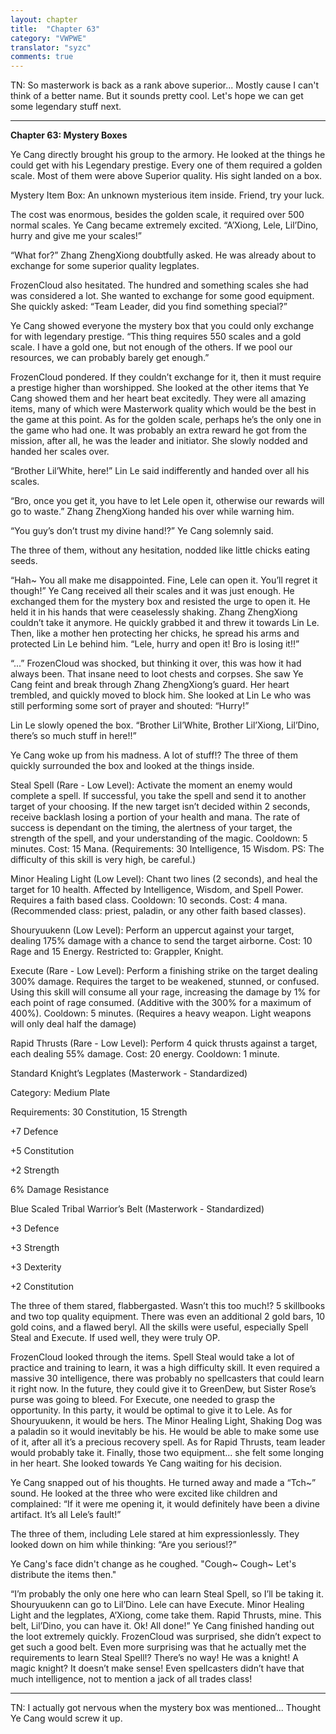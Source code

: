 ```yaml
---
layout: chapter
title:  "Chapter 63"
category: "VWPWE"
translator: "syzc"
comments: true
---
```


TN: So masterwork is back as a rank above superior... Mostly cause I can't think of a better name. But it sounds pretty cool. Let's hope we can get some legendary stuff next.

---

**Chapter 63: Mystery Boxes**
 
Ye Cang directly brought his group to the armory. He looked at the things he could get with his Legendary prestige. Every one of them required a golden scale. Most of them were above Superior quality. His sight landed on a box.
 
Mystery Item Box: An unknown mysterious item inside. Friend, try your luck.
 
The cost was enormous, besides the golden scale, it required over 500 normal scales. Ye Cang became extremely excited. “A’Xiong, Lele, Lil’Dino, hurry and give me your scales!”
 
“What for?” Zhang ZhengXiong doubtfully asked. He was already about to exchange for some superior quality legplates.
 
FrozenCloud also hesitated. The hundred and something scales she had was considered a lot. She wanted to exchange for some good equipment. She quickly asked: “Team Leader, did you find something special?”
 
Ye Cang showed everyone the mystery box that you could only exchange for with legendary prestige. “This thing requires 550 scales and a gold scale. I have a gold one, but not enough of the others. If we pool our resources, we can probably barely get enough.” 
 
FrozenCloud pondered. If they couldn’t exchange for it, then it must require a prestige higher than worshipped. She looked at the other items that Ye Cang showed them and her heart beat excitedly. They were all amazing items, many of which were Masterwork quality which would be the best in the game at this point. As for the golden scale, perhaps he’s the only one in the game who had one. It was probably an extra reward he got from the mission, after all, he was the leader and initiator. She slowly nodded and handed her scales over. 
 
“Brother Lil’White, here!” Lin Le said indifferently and handed over all his scales.
 
“Bro, once you get it, you have to let Lele open it, otherwise our rewards will go to waste.” Zhang ZhengXiong handed his over while warning him.
 
“You guy’s don’t trust my divine hand!?” Ye Cang solemnly said.
 
The three of them, without any hesitation, nodded like little chicks eating seeds.
 
“Hah~ You all make me disappointed. Fine, Lele can open it. You’ll regret it though!” Ye Cang received all their scales and it was just enough. He exchanged them for the mystery box and resisted the urge to open it. He held it in his hands that were ceaselessly shaking. Zhang ZhengXiong couldn’t take it anymore. He quickly grabbed it and threw it towards Lin Le. Then, like a mother hen protecting her chicks, he spread his arms and protected Lin Le behind him. “Lele, hurry and open it! Bro is losing it!!”
 
“...” FrozenCloud was shocked, but thinking it over, this was how it had always been. That insane need to loot chests and corpses. She saw Ye Cang feint and break through Zhang ZhengXiong’s guard. Her heart trembled, and quickly moved to block him. She looked at Lin Le who was still performing some sort of prayer and shouted: “Hurry!”
 
Lin Le slowly opened the box. “Brother Lil’White, Brother Lil’Xiong, Lil’Dino, there’s so much stuff in here!!”
 
Ye Cang woke up from his madness. A lot of stuff!? The three of them quickly surrounded the box and looked at the things inside.
 
Steal Spell (Rare - Low Level): Activate the moment an enemy would complete a spell. If successful, you take the spell and send it to another target of your choosing. If the new target isn’t decided within 2 seconds, receive backlash losing a portion of your health and mana. The rate of success is dependant on the timing, the alertness of your target, the strength of the spell, and your understanding of the magic. Cooldown: 5 minutes. Cost: 15 Mana. (Requirements: 30 Intelligence, 15 Wisdom. PS: The difficulty of this skill is very high, be careful.)
 
Minor Healing Light (Low Level): Chant two lines (2 seconds), and heal the target for 10 health. Affected by Intelligence, Wisdom, and Spell Power. Requires a faith based class. Cooldown: 10 seconds. Cost: 4 mana. (Recommended class: priest, paladin, or any other faith based classes).
 
Shouryuukenn (Low Level): Perform an uppercut against your target, dealing 175% damage with a chance to send the target airborne. Cost: 10 Rage and 15 Energy. Restricted to: Grappler, Knight.
 
Execute (Rare - Low Level): Perform a finishing strike on the target dealing 300% damage. Requires the target to be weakened, stunned, or confused. Using this skill will consume all your rage, increasing the damage by 1% for each point of rage consumed. (Additive with the 300% for a maximum of 400%). Cooldown: 5 minutes. (Requires a heavy weapon. Light weapons will only deal half the damage)
 
Rapid Thrusts (Rare - Low Level): Perform 4 quick thrusts against a target, each dealing 55% damage. Cost: 20 energy. Cooldown: 1 minute.
 
Standard Knight’s Legplates (Masterwork - Standardized)
 
Category: Medium Plate
 
Requirements: 30 Constitution, 15 Strength
 
+7 Defence
 
+5 Constitution
 
+2 Strength
 
6% Damage Resistance
 
Blue Scaled Tribal Warrior’s Belt (Masterwork - Standardized)
 
+3 Defence
 
+3 Strength
 
+3 Dexterity
 
+2 Constitution
 
The three of them stared, flabbergasted. Wasn’t this too much!? 5 skillbooks and two top quality equipment. There was even an additional 2 gold bars, 10 gold coins, and a flawed beryl. All the skills were useful, especially Spell Steal and Execute. If used well, they were truly OP. 

FrozenCloud looked through the items. Spell Steal would take a lot of practice and training to learn, it was a high difficulty skill. It even required a massive 30 intelligence, there was probably no spellcasters that could learn it right now. In the future, they could give it to GreenDew, but Sister Rose’s purse was going to bleed. For Execute, one needed to grasp the opportunity. In this party, it would be optimal to give it to Lele. As for Shouryuukenn, it would be hers. The Minor Healing Light, Shaking Dog was a paladin so it would inevitably be his. He would be able to make some use of it, after all it’s a precious recovery spell. As for Rapid Thrusts, team leader would probably take it. Finally, those two equipment... she felt some longing in her heart. She looked towards Ye Cang waiting for his decision. 
 
Ye Cang snapped out of his thoughts. He turned away and made a “Tch~” sound. He looked at the three who were excited like children and complained: “If it were me opening it, it would definitely have been a divine artifact. It’s all Lele’s fault!”
 
The three of them, including Lele stared at him expressionlessly. They looked down on him while thinking: “Are you serious!?”

Ye Cang's face didn't change as he coughed. "Cough~ Cough~ Let's distribute the items then."
 
“I’m probably the only one here who can learn Steal Spell, so I’ll be taking it. Shouryuukenn can go to Lil’Dino. Lele can have Execute. Minor Healing Light and the legplates, A’Xiong, come take them. Rapid Thrusts, mine. This belt, Lil’Dino, you can have it. Ok! All done!” Ye Cang finished handing out the loot extremely quickly. FrozenCloud was surprised, she didn’t expect to get such a good belt. Even more surprising was that he actually met the requirements to learn Steal Spell!? There’s no way! He was a knight! A magic knight? It doesn’t make sense! Even spellcasters didn’t have that much intelligence, not to mention a jack of all trades class!  

---

TN: I actually got nervous when the mystery box was mentioned... Thought Ye Cang would screw it up.